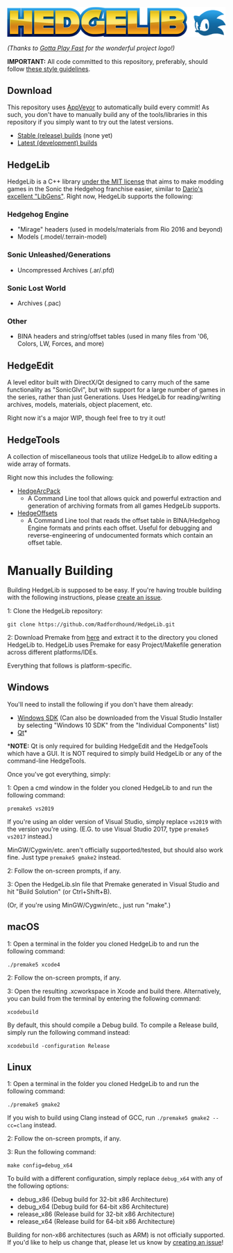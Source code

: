 ![HedgeLib Logo](Logo-small.png?raw=true)

*(Thanks to [Gotta Play Fast](https://www.youtube.com/channel/UCZfOGBkXRKICFozWU5bE0Xg) for the wonderful project logo!)*

**IMPORTANT:** All code committed to this repository, preferably, should follow [these style guidelines](https://github.com/Radfordhound/HedgeLib/wiki/Code-Style).

## Download

This repository uses [AppVeyor](https://www.appveyor.com) to automatically build every commit!
As such, you don't have to manually build any of the tools/libraries in this repository if you simply want to try out the latest versions.

- [Stable (release) builds](https://github.com/Radfordhound/HedgeLib/releases) (none yet)
- [Latest (development) builds](https://ci.appveyor.com/project/Radfordhound/hedgelib)

## HedgeLib
HedgeLib is a C++ library [under the MIT license](License.txt) that aims to make modding games in the Sonic the Hedgehog franchise easier, similar to [Dario's excellent "LibGens"](https://github.com/DarioSamo/libgens-sonicglvl).
Right now, HedgeLib supports the following:

### Hedgehog Engine
- "Mirage" headers (used in models/materials from Rio 2016 and beyond)
- Models (.model/.terrain-model)

### Sonic Unleashed/Generations
- Uncompressed Archives (.ar/.pfd)

### Sonic Lost World
- Archives (.pac)

### Other
- BINA headers and string/offset tables (used in many files from '06, Colors, LW, Forces, and more)

## HedgeEdit
A level editor built with DirectX/Qt designed to carry much of the same functionality as "SonicGlvl", but with support for a large number of games in the series, rather than just Generations. Uses HedgeLib for reading/writing archives, models, materials, object placement, etc.

Right now it's a major WIP, though feel free to try it out!

## HedgeTools
A collection of miscellaneous tools that utilize HedgeLib to allow editing a wide array of formats.

Right now this includes the following:

- [HedgeArcPack](HedgeTools/HedgeArcPack)
  * A Command Line tool that allows quick and powerful extraction and generation of archiving formats from all games HedgeLib supports.
- [HedgeOffsets](HedgeTools/HedgeOffsets)
  * A Command Line tool that reads the offset table in BINA/Hedgehog Engine formats and prints each offset. Useful for debugging and reverse-engineering of undocumented formats which contain an offset table.

# Manually Building
Building HedgeLib is supposed to be easy.
If you're having trouble building with the following instructions, please [create an issue](https://github.com/Radfordhound/HedgeLib/issues/new).

1: Clone the HedgeLib repository:
```
git clone https://github.com/Radfordhound/HedgeLib.git
```

2: Download Premake from [here](https://premake.github.io/download.html) and extract it to the directory you cloned HedgeLib to.
HedgeLib uses Premake for easy Project/Makefile generation across different platforms/IDEs.

Everything that follows is platform-specific.

## Windows
You'll need to install the following if you don't have them already:

- [Windows SDK](https://developer.microsoft.com/en-us/windows/downloads/windows-10-sdk) (Can also be downloaded from the Visual Studio Installer by selecting "Windows 10 SDK" from the "Individual Components" list)
- [Qt](https://www.qt.io/download)*

***NOTE:** Qt is only required for building HedgeEdit and the HedgeTools which have a GUI. It is NOT required to simply build HedgeLib or any of the command-line HedgeTools.


Once you've got everything, simply:

1: Open a cmd window in the folder you cloned HedgeLib to and run the following command:
```
premake5 vs2019
```

If you're using an older version of Visual Studio, simply replace ```vs2019``` with the version you're using.
(E.G. to use Visual Studio 2017, type ```premake5 vs2017``` instead.)

MinGW/Cygwin/etc. aren't officially supported/tested, but should also work fine. Just type ```premake5 gmake2``` instead.

2: Follow the on-screen prompts, if any.

3: Open the HedgeLib.sln file that Premake generated in Visual Studio and hit "Build Solution" (or Ctrl+Shift+B).

(Or, if you're using MinGW/Cygwin/etc., just run "make".)

## macOS
1: Open a terminal in the folder you cloned HedgeLib to and run the following command:
```
./premake5 xcode4
```

2: Follow the on-screen prompts, if any.

3: Open the resulting .xcworkspace in Xcode and build there.
Alternatively, you can build from the terminal by entering the following command:
```
xcodebuild
```

By default, this should compile a Debug build. To compile a Release build, simply run the following command instead:
```
xcodebuild -configuration Release
```

## Linux
1: Open a terminal in the folder you cloned HedgeLib to and run the following command:
```
./premake5 gmake2
```

If you wish to build using Clang instead of GCC, run ```./premake5 gmake2 --cc=clang``` instead.

2: Follow the on-screen prompts, if any.

3: Run the following command:
```
make config=debug_x64
```

To build with a different configuration, simply replace ```debug_x64``` with any of the following options:

- debug_x86     (Debug build for 32-bit x86 Architecture)
- debug_x64     (Debug build for 64-bit x86 Architecture)
- release_x86   (Release build for 32-bit x86 Architecture)
- release_x64   (Release build for 64-bit x86 Architecture)

Building for non-x86 architectures (such as ARM) is not officially supported.
If you'd like to help us change that, please let us know by [creating an issue](https://github.com/Radfordhound/HedgeLib/issues/new)!
